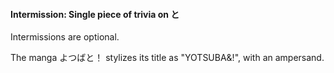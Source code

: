 #### Intermission: Single piece of trivia on と

<div class="warning">
Intermissions are optional.
</div>

The manga よつばと！ stylizes its title as "YOTSUBA&!", with an ampersand.
